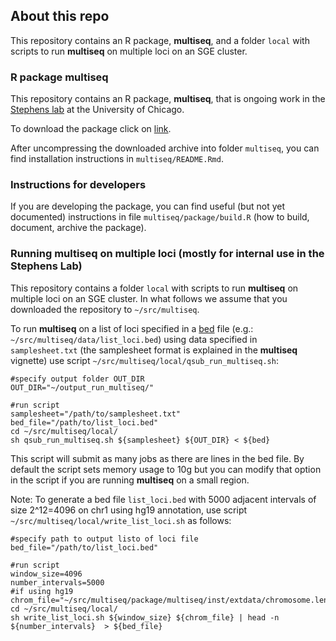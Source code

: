 ## About this repo

This repository contains an R package, **multiseq**, and a folder `local` with scripts to run **multiseq** on multiple loci on an SGE cluster.

### R package **multiseq**

This repository contains an R package, **multiseq**, that is ongoing work in the [Stephens lab](http://stephenslab.uchicago.edu/) at the University of Chicago. 

To download the package click on [link](https://github.com/stephenslab/multiseq/blob/master/package/multiseq_0.1.tar.gz?raw=true).

After uncompressing the downloaded archive into folder `multiseq`, you can find installation instructions in `multiseq/README.Rmd`.


### Instructions for developers

If you are developing the package, you can find useful (but not yet documented) instructions in file `multiseq/package/build.R` (how to build, document, archive the package).


### Running multiseq on multiple loci (mostly for internal use in the Stephens Lab)

This repository contains a folder `local` with scripts to run **multiseq** on multiple loci on an SGE cluster. In what follows we assume that you downloaded the repository to `~/src/multiseq`.

To run **multiseq** on a list of loci specified in a [bed](http://genome.ucsc.edu/FAQ/FAQformat.html#format1) file (e.g.: `~/src/multiseq/data/list_loci.bed`) using data specified in `samplesheet.txt` (the samplesheet format is explained in the **multiseq** vignette) use script `~/src/multiseq/local/qsub_run_multiseq.sh`:

    #specify output folder OUT_DIR
    OUT_DIR="~/output_run_multiseq/"

    #run script
    samplesheet="/path/to/samplesheet.txt"
    bed_file="/path/to/list_loci.bed"
    cd ~/src/multiseq/local/ 
    sh qsub_run_multiseq.sh ${samplesheet} ${OUT_DIR} < ${bed}

This script will submit as many jobs as there are lines in the bed file. By default the script sets memory usage to 10g but you can modify that option in the script if you are running **multiseq** on a small region.

Note: To generate a bed file `list_loci.bed` with 5000 adjacent intervals of size 2^12=4096 on chr1 using hg19 annotation, use script `~/src/multiseq/local/write_list_loci.sh` as follows:
 
    #specify path to output listo of loci file
    bed_file="/path/to/list_loci.bed"

    #run script
    window_size=4096
    number_intervals=5000
    #if using hg19
    chrom_file="~/src/multiseq/package/multiseq/inst/extdata/chromosome.lengths.hg19.txt"
    cd ~/src/multiseq/local/
    sh write_list_loci.sh ${window_size} ${chrom_file} | head -n ${number_intervals}  > ${bed_file}



